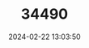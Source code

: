 ---
title: "34490"
category: "Ficus salzmanniana"
draft: false
date: 2024-02-22 13:03:50
languages:
  Spanish; Castilian: ["Figueira-baiana"]
---